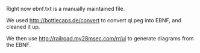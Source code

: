 Right now ebnf.txt is a manually maintained file.

We used http://bottlecaps.de/convert to convert ql.peg into EBNF, and cleaned it up.

We then use http://railroad.my28msec.com/rr/ui to generate diagrams from the EBNF.